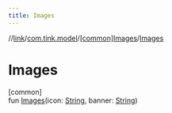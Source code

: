```yaml
---
title: Images
---
```

//[link](../../../index.html)/[com.tink.model](../index.html)/[[common]Images](index.html)/[Images](-images.html)



# Images



[common]\
fun [Images](-images.html)(icon: [String](https://kotlinlang.org/api/latest/jvm/stdlib/kotlin/-string/index.html), banner: [String](https://kotlinlang.org/api/latest/jvm/stdlib/kotlin/-string/index.html))




